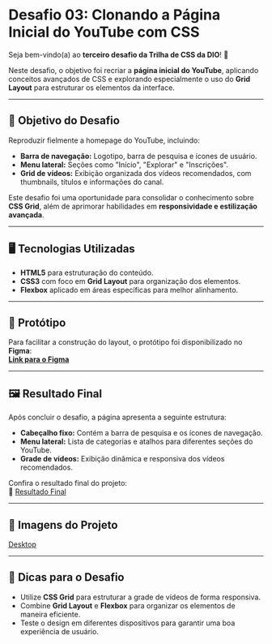# Desafio 03: Clonando a Página Inicial do YouTube com CSS  

Seja bem-vindo(a) ao **terceiro desafio da Trilha de CSS da DIO**! 🚀  

Neste desafio, o objetivo foi recriar a **página inicial do YouTube**, aplicando conceitos avançados de CSS e explorando especialmente o uso do **Grid Layout** para estruturar os elementos da interface.  

---

## 🎯 Objetivo do Desafio  

Reproduzir fielmente a homepage do YouTube, incluindo:  

- **Barra de navegação:** Logotipo, barra de pesquisa e ícones de usuário.  
- **Menu lateral:** Seções como "Início", "Explorar" e "Inscrições".  
- **Grid de vídeos:** Exibição organizada dos vídeos recomendados, com thumbnails, títulos e informações do canal.  

Este desafio foi uma oportunidade para consolidar o conhecimento sobre **CSS Grid**, além de aprimorar habilidades em **responsividade e estilização avançada**.  

---

## 🖥️ Tecnologias Utilizadas  

- **HTML5** para estruturação do conteúdo.  
- **CSS3** com foco em **Grid Layout** para organização dos elementos.  
- **Flexbox** aplicado em áreas específicas para melhor alinhamento.  

---

## 🎨 Protótipo  

Para facilitar a construção do layout, o protótipo foi disponibilizado no **Figma**:  
[**Link para o Figma**](https://www.figma.com/design/haveXtE8rvayEgLlrc4shR/Youtube?node-id=0-1&p=f&t=YFtfHIU78oqhFe0j-0)  

---

## 🖼️ Resultado Final  

Após concluir o desafio, a página apresenta a seguinte estrutura:  

- **Cabeçalho fixo:** Contém a barra de pesquisa e os ícones de navegação.  
- **Menu lateral:** Lista de categorias e atalhos para diferentes seções do YouTube.  
- **Grade de vídeos:** Exibição dinâmica e responsiva dos vídeos recomendados.  

Confira o resultado final do projeto:  
🔗 [Resultado Final]()  

---
## 📸 Imagens do Projeto
[Desktop](./src/assets/images/screenshot-desktop.png)

---

## 📌 Dicas para o Desafio  

- Utilize **CSS Grid** para estruturar a grade de vídeos de forma responsiva.  
- Combine **Grid Layout** e **Flexbox** para organizar os elementos de maneira eficiente.  
- Teste o design em diferentes dispositivos para garantir uma boa experiência de usuário.  